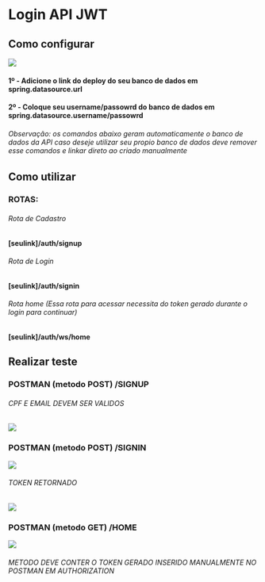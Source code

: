 # Login API JWT

## Como configurar



![](../apiLogin/img/img.png)

#### 1º - Adicione o link do deploy do seu banco de dados em spring.datasource.url
#### 2º - Coloque seu username/passowrd do banco de dados em spring.datasource.username/passowrd
###### Observação: os comandos abaixo  geram automaticamente o banco de dados da API caso deseje utilizar seu propio banco de dados deve remover esse comandos e linkar direto ao criado manualmente


## Como utilizar

### ROTAS:
###### Rota de Cadastro
####  [seulink]/auth/signup
###### Rota de Login
####  [seulink]/auth/signin
###### Rota home (Essa rota para acessar necessita do token gerado durante o login para continuar)
####  [seulink]/auth/ws/home

## Realizar teste

### POSTMAN (metodo POST) /SIGNUP
###### CPF E EMAIL DEVEM SER VALIDOS

![](../apiLogin/img/img_1.png)

### POSTMAN (metodo POST) /SIGNIN
![](../apiLogin/img/img_2.png)
###### TOKEN RETORNADO
![](../apiLogin/img/img_3.png)
### POSTMAN (metodo GET) /HOME
![](../apiLogin/img/img_4.png)
###### METODO DEVE CONTER O TOKEN GERADO INSERIDO MANUALMENTE NO POSTMAN EM AUTHORIZATION






